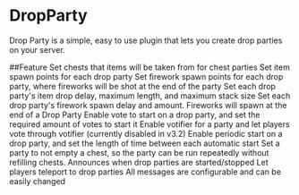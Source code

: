 # DropParty
Drop Party is a simple, easy to use plugin that lets you create drop parties on your server.


##Feature
Set chests that items will be taken from for chest parties
Set item spawn points for each drop party
Set firework spawn points for each drop party, where fireworks will be shot at the end of the party
Set each drop party's item drop delay, maximum length, and maximum stack size
Set each drop party's firework spawn delay and amount. Fireworks will spawn at the end of a Drop Party
Enable vote to start on a drop party, and set the required amount of votes to start it
Enable votifier for a party and let players vote through votifier (currently disabled in v3.2)
Enable periodic start on a drop party, and set the length of time between each automatic start
Set a party to not empty a chest, so the party can be run repeatedly without refilling chests.
Announces when drop parties are started/stopped
Let players teleport to drop parties
All messages are configurable and can be easily changed
